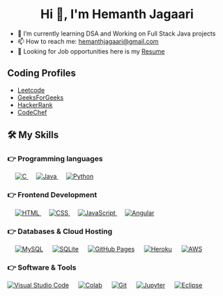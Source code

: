 <h1 align="center">Hi 👋, I'm Hemanth Jagaari</h1> 


- 🌱  I’m currently learning DSA and Working on Full Stack Java projects
- 📫  How to reach me: hemanthjagaari@gmail.com
- 📜  Looking for Job opportunities here is my [Resume](https://tinyurl.com/hemanth55)

## Coding Profiles
- [Leetcode](https://leetcode.com/hemanthjagaari/)
- [GeeksForGeeks](https://auth.geeksforgeeks.org/user/hemanthjagaari/profile)
- [HackerRank](https://www.hackerrank.com/jagaarihemanth?hr_r=1)
- [CodeChef](https://www.codechef.com/users/jagaarihemanth)

## 🛠️ My Skills

### 👉 Programming languages

<p align="left"> 
  &emsp; 
  <a href="https://www.cprogramming.com/" target="_blank"> 
    <img alt="C" src="https://img.shields.io/badge/C%20-%232370ED.svg?logo=c&logoColor=white">
  </a> 
  &emsp;
  <!--<a href="https://www.w3schools.com/cpp/" target="_blank"> 
    <img alt="C++" src="https://img.shields.io/badge/C++%20-%2300599C.svg?logo=c%2B%2B&logoColor=white">
  </a> 
  &emsp;-->
  
  <a href="https://www.java.com" target="_blank"> 
    <img alt="Java" src="https://img.shields.io/badge/Java-%23007396.svg?logo=java&logoColor=white">
  </a>
  &emsp;
   <a href="https://www.python.org" target="_blank">
    <img alt="Python" src="https://img.shields.io/badge/Python%20-%2314354C.svg?logo=python&logoColor=white">
  </a>
</p>

### 👉 Frontend Development
<p align="left"> 
  &emsp; 
  <a href="https://www.w3.org/html/" target="_blank"> 
   <img alt="HTML" src="https://img.shields.io/badge/HTML5%20-%23E34F26.svg?logo=html5&logoColor=white">
  </a>   
  &emsp;
  <a href="https://www.w3schools.com/css/" target="_blank">
    <img alt="CSS" src="https://img.shields.io/badge/CSS%20-%231572B6.svg?logo=css3&logoColor=white">
  </a> 
   &emsp;
  <a href="https://developer.mozilla.org/en-US/docs/Web/JavaScript" target="_blank"> 
     <img alt="JavaScript" src="https://img.shields.io/badge/JavaScript%20-%23F7DF1E.svg?logo=javascript&logoColor=black">
   </a>
   &emsp;
   <a href="https://developer.mozilla.org/en-US/docs/Web/JavaScript" target="_blank"> 
     <img alt="Angular" src="https://img.shields.io/badge/Angular%20-%10ff0080.svg?logo=Angular&logoColor=black">
   </a>
</p>

### 👉 Databases & Cloud Hosting
<p align="left">
  &emsp;
    <a href="https://www.mysql.com/"><img alt="MySQL" src="https://img.shields.io/badge/MySQL-%2300f.svg?style=flat&llogo=mysql&logoColor=white"></a>
  &emsp;
    <a href="https://www.sqlite.org/"><img alt="SQLite" src ="https://img.shields.io/badge/sqlite-%2307405e.svg?style=flat&logo=sqlite&logoColor=white"/></a>
  &emsp;
    <a href="https://www.github.com"><img alt="GitHub Pages" src="https://img.shields.io/badge/GitHub%20Pages-%23327FC7.svg?style=flat&llogo=github&logoColor=white"></a>
  &emsp;
    <a href="https://www.heroku.com/"><img alt="Heroku" src="https://img.shields.io/badge/Heroku%20-%23430098.svg?logo=heroku&logoColor=white"></a>  
  &emsp;
    <a href="https://aws.amazon.com/"><img alt="AWS" src="https://img.shields.io/badge/AWS%20-%23F37626.svg?logo=Aws&logoColor=white"></a>  
  &emsp;
 </p>
 
 ### 👉 Software & Tools
<p>
  <a href="#"><img alt="Visual Studio Code" src="https://img.shields.io/badge/Visual%20Studio%20Code-0078d7.svg?logo=visual-studio-code&logoColor=white"></a>
  &emsp;
    <a href="#"><img alt="Colab" src="https://img.shields.io/badge/Colab-00b56a.svg?logo=google-colab&logoColor=white"></a>
  &emsp;
    <a href="#"><img alt="Git" src="https://img.shields.io/badge/Git%20-%23F05033.svg?logo=git&logoColor=white"></a>
  &emsp;
    <a href="#"><img alt="Jupyter" src="https://img.shields.io/badge/Jupyter%20-%23F37626.svg?logo=Jupyter&logoColor=white"></a>
  &emsp;
    <a href="https://www.eclipse.org/"><img alt="Eclipse" src="https://img.shields.io/badge/Eclipse%20-%23A37826.svg?logo=Eclipse&logoColor=white"></a>
  &emsp;
</p>

<!--![Hemanth's GitHub stats](https://github-readme-stats.vercel.app/api?username=Hemanth-jagaari&show_icons=true&theme=dracula&env=PAT_1)

[![Top Langs](https://github-readme-stats.vercel.app/api/top-langs/?username=Hemanth-jagaari&hide=shell&card_width=500&line_height=100&env=PAT_1)](https://github.com/anuraghazra/github-readme-stats)-->

